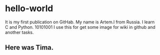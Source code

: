 # hello-world
It is my first publication on GitHab.
My name is Artem.I from Russia. I learn C and Python.
10101001
I use this for get some image for wiki in github and another tasks.

## Here was Tima.
